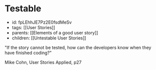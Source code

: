 # Testable
* id: fpLEhhJE7Pz2E0fsdMeSv
* tags: [[User Stories]]
* parents: [[Elements of a good user story]]
* children: [[Untestable User Stories]]

"If the story cannot be tested, how can the developers know when they have finished coding?"

Mike Cohn, User Stories Applied, p27
